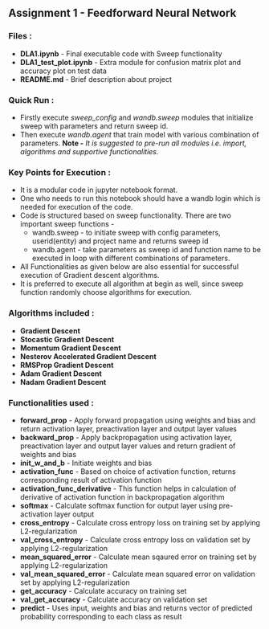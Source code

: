 ## Assignment 1 - Feedforward Neural Network

### Files :
* **DLA1.ipynb** - Final executable code with Sweep functionality
* **DLA1_test_plot.ipynb** - Extra module for confusion matrix plot and accuracy plot on test data
* **README.md** - Brief description about project

### Quick Run :
* Firstly execute *sweep_config* and *wandb.sweep* modules that initialize sweep with parameters and return sweep id.
* Then execute *wandb.agent* that train model with various combination of parameters.
**Note -** *It is suggested to pre-run all modules i.e. import, algorithms and supportive functionalities.*

### Key Points for Execution :
* It is a modular code in jupyter notebook format.
* One who needs to run this notebook should have a wandb login which is needed for execution of the code.
* Code is structured based on sweep functionality. There are two important sweep functions -
  * wandb.sweep - to initiate sweep with config parameters, userid(entity) and project name and returns sweep id
  * wandb.agent - take parameters as sweep id and function name to be executed in loop with different combinations of parameters.
* All Functionalities as given below are also essential for successful execution of Gradient descent algorithms.
* It is preferred to execute all algorithm at begin as well, since sweep function randomly choose algorithms for execution.

### Algorithms included :
* **Gradient Descent**
* **Stocastic Gradient Descent**
* **Momentum Gradient Descent**
* **Nesterov Accelerated Gradient Descent**
* **RMSProp Gradient Descent**
* **Adam Gradient Descent**
* **Nadam Gradient Descent**

### Functionalities used :
* **forward_prop** - Apply forward propagation using weights and bias and return activation layer, preactivation layer and output layer values
* **backward_prop** - Apply backpropagation using activation layer, preactivation layer and output layer values and return gradient of weights and bias
* **init_w_and_b** - Initiate weights and bias
* **activation_func** - Based on choice of activation function, returns corresponding result of activation function
* **activation_func_derivative** - This function helps in calculation of derivative of activation function in backpropagation algorithm
* **softmax** - Calculate softmax function for output layer using pre-activation layer output
* **cross_entropy** - Calculate cross entropy loss on training set by applying L2-regularization
* **val_cross_entropy** - Calculate cross entropy loss on validation set by applying L2-regularization
* **mean_squared_error** - Calculate mean sqaured error on training set by applying L2-regularization
* **val_mean_squared_error** - Calculate mean squared error on validation set by applying L2-regularization
* **get_accuracy** - Calculate accuracy on training set
* **val_get_accuracy** - Calculate accuracy on validation set
* **predict** - Uses input, weights and bias and returns vector of predicted probability corresponding to each class as result
